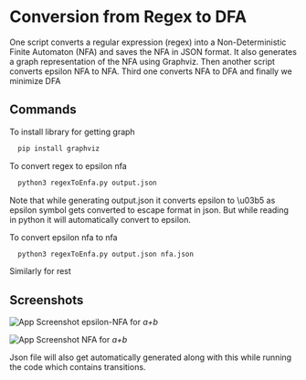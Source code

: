 
# Conversion from Regex to DFA

One script converts a regular expression (regex) into a Non-Deterministic Finite Automaton (NFA) and saves the NFA in JSON format. It also generates a graph representation of the NFA using Graphviz. Then another script converts epsilon NFA to NFA. Third one converts NFA to DFA and finally we minimize DFA






## Commands


To install library for getting graph

```bash
  pip install graphviz
```

To convert regex to epsilon nfa
```bash
  python3 regexToEnfa.py output.json
```

Note that while generating output.json it converts epsilon to \u03b5 as epsilon symbol gets converted to escape format in json. But while reading in python it will automatically convert to epsilon.

To convert epsilon nfa to nfa
```bash
  python3 regexToEnfa.py output.json nfa.json
``` 

Similarly for rest


## Screenshots

![App Screenshot](https://drive.google.com/uc?export=view&id=1FGmZ3PwHf9cfNvDQSc9NJs2LV-6vYneV)
epsilon-NFA for *a+b*

![App Screenshot](https://drive.google.com/uc?export=view&id=1LaINOhHhHkgSNZ-HvzOr00TUJEaemHId)
NFA for *a+b*

Json file will also get automatically generated along with this while running the code which contains transitions.